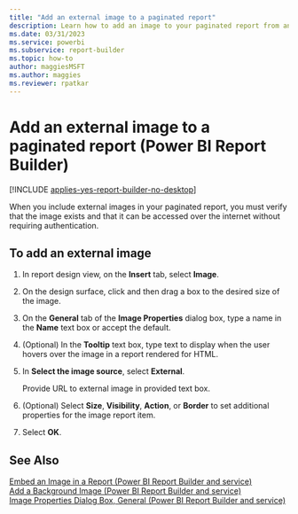 ```yaml
---
title: "Add an external image to a paginated report"
description: Learn how to add an image to your paginated report from an external source in Power BI Report Builder. 
ms.date: 03/31/2023
ms.service: powerbi
ms.subservice: report-builder
ms.topic: how-to
author: maggiesMSFT
ms.author: maggies
ms.reviewer: rpatkar
---
```

# Add an external image to a paginated report (Power BI Report Builder)

[!INCLUDE [applies-yes-report-builder-no-desktop](../../includes/applies-yes-report-builder-no-desktop.md)]

When you include external images in your paginated report, you must verify that the image exists and that it can be accessed over the internet without requiring authentication. 
 
## To add an external image  
  
1.  In report design view, on the **Insert** tab, select **Image**.  
  
2.  On the design surface, click and then drag a box to the desired size of the image.  
  
3.  On the **General** tab of the **Image Properties** dialog box, type a name in the **Name** text box or accept the default.  
  
4.  (Optional) In the **Tooltip** text box, type text to display when the user hovers over the image in a report rendered for HTML.  
  
5.  In **Select the image source**, select **External**.  
  
    Provide URL to external image in provided text box.  
  
6.  (Optional) Select **Size**, **Visibility**, **Action**, or **Border** to set additional properties for the image report item.  
  
7.  Select **OK**.
  
## See Also  
 [Embed an Image in a Report &#40;Power BI Report Builder and service&#41;](./embed-an-image-in-a-report-report-builder-and-service.md)   
 [Add a Background Image &#40;Power BI Report Builder and service&#41;](./add-a-background-image-report-builder-and-service.md)   
 [Image Properties Dialog Box, General &#40;Power BI Report Builder and service&#41;](./images-report-builder-and-service.md)  
  
